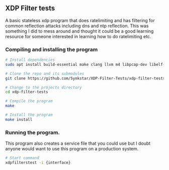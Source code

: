 ## XDP Filter tests
A basic stateless xdp program that does ratelimiting and has filtering for common reflection attacks including dns and ntp reflection.
This was something I did to mess around and thought it could be a good learning resource for someone interested in learning how to do ratelimiting etc.

### Compiling and installing the program
```bash
# Install dependencies
sudo apt install build-essential make clang llvm m4 libpcap-dev libelf-dev gcc-multilib cmake

# Clone the repo and its submodules
git clone https://github.com/Synkstar/XDP-Filter-Tests/xdp-filter-tests.git --recursive

# Change to the projects directory
cd xdp-filter-tests

# Compile the program
make

# Install the program
make install
```

### Running the program.
This program also creates a service file that you could use but I doubt anyone would want to use this program on a production system.
```bash
# Start command
xdpfilterstest -i {interface}
```
